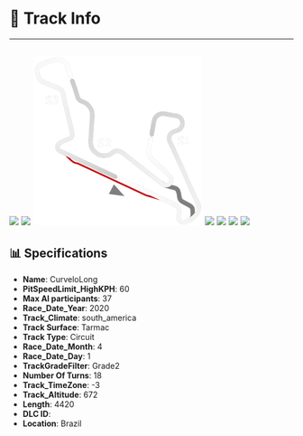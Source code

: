 # 🏁 Track Info

---
![](image_1.jpg)
![](image_2.jpg)
![](image_3.jpg)
![](image_4.jpg)
![](image_5.jpg)
![](image_6.jpg)
![](image_7.jpg)
---

## 📊 Specifications

- **Name**: CurveloLong
- **PitSpeedLimit_HighKPH**: 60
- **Max AI participants**: 37
- **Race_Date_Year**: 2020
- **Track_Climate**: south_america
- **Track Surface**: Tarmac
- **Track Type**: Circuit
- **Race_Date_Month**: 4
- **Race_Date_Day**: 1
- **TrackGradeFilter**: Grade2
- **Number Of Turns**: 18
- **Track_TimeZone**: -3
- **Track_Altitude**: 672
- **Length**: 4420
- **DLC ID**: 
- **Location**: Brazil
